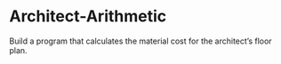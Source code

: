 # Architect-Arithmetic
Build a program that calculates the material cost for the architect’s floor plan.
